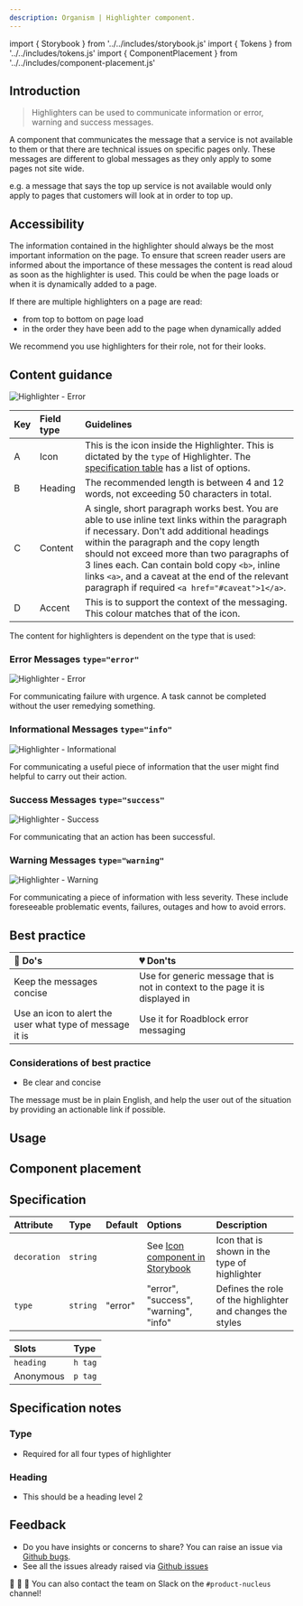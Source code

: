 ```yaml
---
description: Organism | Highlighter component.
---
```


import { Storybook } from '../../includes/storybook.js'
import { Tokens } from '../../includes/tokens.js'
import { ComponentPlacement } from '../../includes/component-placement.js'

## Introduction

> Highlighters can be used to communicate information or error, warning and success messages.

A component that communicates the message that a service is not available to them or that there are technical issues on specific pages only. These messages are different to global messages as they only apply to some pages not site wide.

e.g. a message that says the top up service is not available would only apply to pages that customers will look at in order to top up.

## Accessibility 


The information contained in the highlighter should always be the most important information on the page. To ensure that screen reader users are informed about the importance of these messages the content is read aloud as soon as the highlighter is used. This could be when the page loads or when it is dynamically added to a page.

If there are multiple highlighters on a page are read:
* from top to bottom on page load
* in the order they have been add to the page when dynamically added

We recommend you use highlighters for their role, not for their looks. 

## Content guidance

![Highlighter - Error](https://user-images.githubusercontent.com/45626534/76082861-32d02b00-5fa4-11ea-9a5a-3efc9f2f89e8.png)


| Key | Field type | Guidelines |
| :--- | :--- | :--- |
| A | Icon | This is the icon inside the Highlighter. This is dictated by the `type` of Highlighter. The [specification table](#specification) has a list of options. |
| B | Heading | The recommended length is between 4 and 12 words, not exceeding 50 characters in total. |
| C | Content | A single, short paragraph works best. You are able to use inline text links within the paragraph if necessary. Don't add additional headings within the paragraph and the copy length should not exceed more than two paragraphs of 3 lines each. Can contain bold copy `<b>`, inline links `<a>`, and a caveat at the end of the relevant paragraph if required `<a href="#caveat">1</a>`. |
| D | Accent | This is to support the context of the messaging. This colour matches that of the icon. |

The content for highlighters is dependent on the type that is used:

### Error Messages `type="error"`

![Highlighter - Error](https://user-images.githubusercontent.com/28779/75970263-fc24e280-5ec7-11ea-9e31-90df5e7344ba.png)

For communicating failure with urgence. A task cannot be completed without the user remedying something.

### Informational Messages `type="info"`

![Highlighter - Informational](https://user-images.githubusercontent.com/28779/75970267-fcbd7900-5ec7-11ea-91fb-15374a536a42.png)

For communicating a useful piece of information that the user might find helpful to carry out their action.

### Success Messages `type="success"`

![Highlighter - Success](https://user-images.githubusercontent.com/28779/75970268-fd560f80-5ec7-11ea-8ad3-081592da15f1.png)

For communicating that an action has been successful.

### Warning Messages `type="warning"`

![Highlighter - Warning](https://user-images.githubusercontent.com/28779/75970265-fcbd7900-5ec7-11ea-98a2-a43127c9af28.png)

For communicating a piece of information with less severity. These include foreseeable problematic events, failures, outages and how to avoid errors.


## Best practice

| 💚 Do's | 💔 Don'ts |
| :--- | :--- |
| Keep the messages concise |  Use for generic message that is not in context to the page it is displayed in |
| Use an icon to alert the user what type of message it is |  Use it for Roadblock error messaging |

### Considerations of best practice

* Be clear and concise

The message must be in plain English, and help the user out of the situation by providing an actionable link if possible.

## Usage

<Storybook story="components-ns-highlighter--error"></Storybook>

## Component placement

<ComponentPlacement component="ns-highlighter" parentComponents="ns-form,ns-panel"></ComponentPlacement>

## Specification

| Attribute | Type | Default | Options | Description |
| :--- | :--- | :--- | :--- | :--- |
| `decoration` | `string` |           |See [Icon component in Storybook](https://britishgas.co.uk/nucleus/demo/index.html?path=/story/ns-icon--standard)| Icon that is shown in the type of highlighter |
| `type`       | `string` | "error" | "error", "success", "warning", "info" | Defines the role of the highlighter and changes the styles |

| Slots | Type |
| :--- | :--- |
| `heading` | `h tag` |
| Anonymous | `p tag` |

## Specification notes

### Type

* Required for all four types of highlighter

### Heading

* This should be a heading level 2

<Tokens component="highlighter"></Tokens>

## Feedback

* Do you have insights or concerns to share? You can raise an issue via [Github bugs](https://github.com/ConnectedHomes/nucleus/issues/new?assignees=&labels=Bug&template=a--bug-report.md&title=[bug]%20[ns-highlighter]).
* See all the issues already raised via [Github issues](https://github.com/connectedHomes/nucleus/issues?utf8=%E2%9C%93&q=is%3Aopen+is%3Aissue+label%3ABug+[ns-highlighter])

💩 🎉 🦄 You can also contact the team on Slack on the `#product-nucleus` channel!
